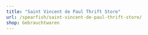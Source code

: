 ```yaml
---
title: "Saint Vincent de Paul Thrift Store"
url: /spearfish/saint-vincent-de-paul-thrift-store/
shop: Gebrauchtwaren
---
```

